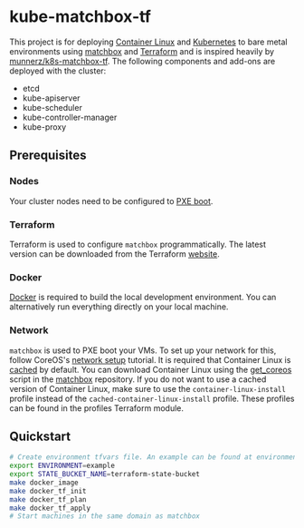 # kube-matchbox-tf

This project is for deploying [Container Linux][8] and [Kubernetes][9] to bare metal environments using [matchbox][10] and [Terraform][1] and is inspired heavily by [munnerz/k8s-matchbox-tf][11]. The following components and add-ons are deployed with the cluster:

- etcd
- kube-apiserver
- kube-scheduler
- kube-controller-manager
- kube-proxy

## Prerequisites

### Nodes

Your cluster nodes need to be configured to [PXE boot][4].

### Terraform 

Terraform is used to configure `matchbox` programmatically. The latest version can be downloaded from the Terraform [website][1].

### Docker

[Docker][7] is required to build the local development environment. You can alternatively run everything directly on your local machine.

### Network

`matchbox` is used to PXE boot your VMs. To set up your network for this, follow CoreOS's [network setup][2] tutorial. It is required that Container Linux is [cached][3] by default. You can download Container Linux using the [get_coreos][5] script in the [matchbox][6] repository. If you do not want to use a cached version of Container Linux, make sure to use the `container-linux-install` profile instead of the `cached-container-linux-install` profile. These profiles can be found in the profiles Terraform module.

## Quickstart

```bash
# Create environment tfvars file. An example can be found at environments/example
export ENVIRONMENT=example
export STATE_BUCKET_NAME=terraform-state-bucket
make docker_image
make docker_tf_init
make docker_tf_plan
make docker_tf_apply
# Start machines in the same domain as matchbox
```

[1]: https://www.terraform.io/
[2]: https://coreos.com/matchbox/docs/latest/network-setup.html
[3]: https://coreos.com/matchbox/docs/latest/api.html#assets
[4]: https://coreos.com/os/docs/latest/booting-with-ipxe.html
[5]: https://github.com/coreos/matchbox/blob/master/scripts/get-coreos
[6]: https://github.com/coreos/matchbox
[7]: https://www.docker.com/
[8]: https://coreos.com/os/docs/latest/
[9]: https://kubernetes.io/docs/home/
[10]: https://coreos.com/matchbox/docs/latest/
[11]: https://github.com/munnerz/k8s-matchbox-tf
[12]: https://github.com/coreos/container-linux-update-operator